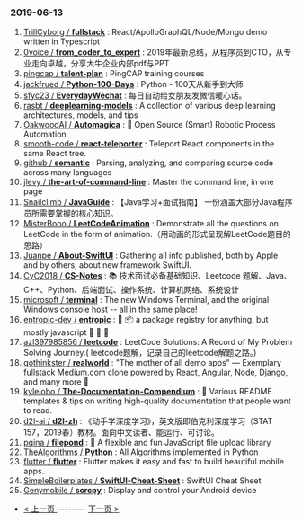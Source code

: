 ### 2019-06-13 
1. [TrillCyborg / **fullstack**](https://github.com/TrillCyborg/fullstack) : React/ApolloGraphQL/Node/Mongo demo written in Typescript
1. [0voice / **from_coder_to_expert**](https://github.com/0voice/from_coder_to_expert) : 2019年最新总结，从程序员到CTO，从专业走向卓越，分享大牛企业内部pdf与PPT
1. [pingcap / **talent-plan**](https://github.com/pingcap/talent-plan) : PingCAP training courses
1. [jackfrued / **Python-100-Days**](https://github.com/jackfrued/Python-100-Days) : Python - 100天从新手到大师
1. [sfyc23 / **EverydayWechat**](https://github.com/sfyc23/EverydayWechat) : 每日自动给女朋友发微信暖心话。
1. [rasbt / **deeplearning-models**](https://github.com/rasbt/deeplearning-models) : A collection of various deep learning architectures, models, and tips
1. [OakwoodAI / **Automagica**](https://github.com/OakwoodAI/Automagica) : 🤖 Open Source (Smart) Robotic Process Automation
1. [smooth-code / **react-teleporter**](https://github.com/smooth-code/react-teleporter) : Teleport React components in the same React tree.
1. [github / **semantic**](https://github.com/github/semantic) : Parsing, analyzing, and comparing source code across many languages
1. [jlevy / **the-art-of-command-line**](https://github.com/jlevy/the-art-of-command-line) : Master the command line, in one page
1. [Snailclimb / **JavaGuide**](https://github.com/Snailclimb/JavaGuide) : 【Java学习+面试指南】 一份涵盖大部分Java程序员所需要掌握的核心知识。
1. [MisterBooo / **LeetCodeAnimation**](https://github.com/MisterBooo/LeetCodeAnimation) : Demonstrate all the questions on LeetCode in the form of animation.（用动画的形式呈现解LeetCode题目的思路）
1. [Juanpe / **About-SwiftUI**](https://github.com/Juanpe/About-SwiftUI) : Gathering all info published, both by Apple and by others, about new framework SwiftUI.
1. [CyC2018 / **CS-Notes**](https://github.com/CyC2018/CS-Notes) : 📚 技术面试必备基础知识、Leetcode 题解、Java、C++、Python、后端面试、操作系统、计算机网络、系统设计
1. [microsoft / **terminal**](https://github.com/microsoft/terminal) : The new Windows Terminal, and the original Windows console host -- all in the same place!
1. [entropic-dev / **entropic**](https://github.com/entropic-dev/entropic) : 🦝 📦 a package registry for anything, but mostly javascript 🦝 🦝 🦝
1. [azl397985856 / **leetcode**](https://github.com/azl397985856/leetcode) : LeetCode Solutions: A Record of My Problem Solving Journey.( leetcode题解，记录自己的leetcode解题之路。)
1. [gothinkster / **realworld**](https://github.com/gothinkster/realworld) : "The mother of all demo apps" — Exemplary fullstack Medium.com clone powered by React, Angular, Node, Django, and many more 🏅
1. [kylelobo / **The-Documentation-Compendium**](https://github.com/kylelobo/The-Documentation-Compendium) : 📢 Various README templates & tips on writing high-quality documentation that people want to read.
1. [d2l-ai / **d2l-zh**](https://github.com/d2l-ai/d2l-zh) : 《动手学深度学习》，英文版即伯克利深度学习（STAT 157，2019春）教材。面向中文读者、能运行、可讨论。
1. [pqina / **filepond**](https://github.com/pqina/filepond) : 🌊 A flexible and fun JavaScript file upload library
1. [TheAlgorithms / **Python**](https://github.com/TheAlgorithms/Python) : All Algorithms implemented in Python
1. [flutter / **flutter**](https://github.com/flutter/flutter) : Flutter makes it easy and fast to build beautiful mobile apps.
1. [SimpleBoilerplates / **SwiftUI-Cheat-Sheet**](https://github.com/SimpleBoilerplates/SwiftUI-Cheat-Sheet) : SwiftUI Cheat Sheet
1. [Genymobile / **scrcpy**](https://github.com/Genymobile/scrcpy) : Display and control your Android device 

- [ < 上一页 ](https://github.com/able8/github-trending-daily-record/blob/master/2019-06-12.md) -------- [ 下一页 > ](https://github.com/able8/github-trending-daily-record/blob/master/2019-06-14.md)